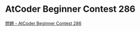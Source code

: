 AtCoder Beginner Contest 286
===

[問題 - AtCoder Beginner Contest 286](https://atcoder.jp/contests/abc286/tasks)

